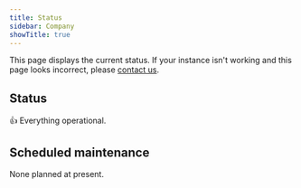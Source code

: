 ```yaml
---
title: Status
sidebar: Company
showTitle: true
---
```


This page displays the current status. If your instance isn't working and this page looks incorrect, please [contact us](mailto:status@posthog.com).

## Status

👍 Everything operational.

## Scheduled maintenance

None planned at present.